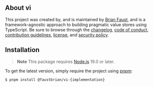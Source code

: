 ## About vi

This project was created by, and is maintained by [Brian Faust](https://github.com/faustbrian), and is a framework-agnostic approach to building pragmatic value stores using TypeScript. Be sure to browse through the [changelog](CHANGELOG.md), [code of conduct](.github/CODE_OF_CONDUCT.md), [contribution guidelines](.github/CONTRIBUTING.md), [license](LICENSE), and [security policy](.github/SECURITY.md).

## Installation

> **Note**
> This package requires [Node.js](https://www.nodejs.org/) 19.0 or later.

To get the latest version, simply require the project using [pnpm](https://pnpm.io/):

```bash
$ pnpm install @faustbrian/vi-{implementation}
```
